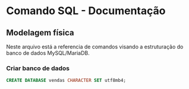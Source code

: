 # Comando SQL - Documentação  

## Modelagem física

Neste arquivo está a referencia de comandos visando a estruturação do banco de dados MySQL/MariaDB.

### Criar banco de dados

```sql
CREATE DATABASE vendas CHARACTER SET utf8mb4;
```
